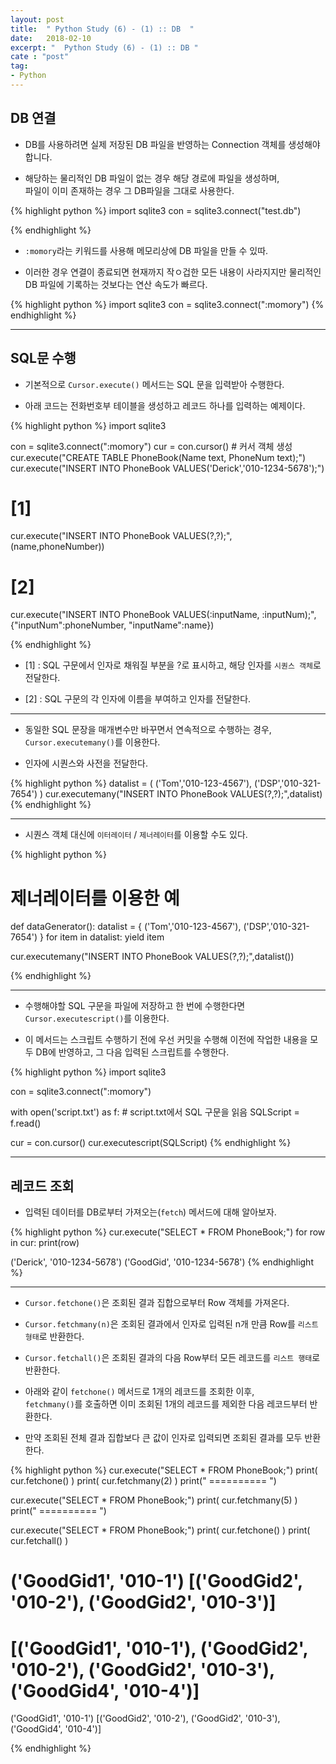 ```yaml
---
layout: post
title:  " Python Study (6) - (1) :: DB  "
date:   2018-02-10
excerpt: "  Python Study (6) - (1) :: DB "
cate : "post"
tag:
- Python
---
```


## DB 연결

* DB를 사용하려면 실제 저장된 DB 파일을 반영하는 Connection 객체를 생성해야 합니다.

* 해당하는 물리적인 DB 파일이 없는 경우 해당 경로에 파일을 생성하며, <br> 파일이 이미 존재하는 경우 그 DB파일을 그대로 사용한다.


{% highlight python %}
import sqlite3
con = sqlite3.connect("test.db")

{% endhighlight %}

* `:momory`라는 키워드를 사용해 메모리상에 DB 파일을 만들 수 있따.

* 이러한 경우 연결이 종료되면 현재까지 작ㅇ겁한 모든 내용이 사라지지만 물리적인 DB 파일에 기록하는 것보다는 연산 속도가 빠르다.

{% highlight python %}
import sqlite3
con = sqlite3.connect(":momory")
{% endhighlight %}


---

## SQL문 수행

* 기본적으로 `Cursor.execute()` 메서드는 SQL 문을 입력받아 수행한다.

* 아래 코드는 전화번호부 테이블을 생성하고 레코드 하나를 입력하는 예제이다.


{% highlight python %}
import sqlite3

con = sqlite3.connect(":momory")
cur = con.cursor()              # 커서 객체 생성
cur.execute("CREATE TABLE PhoneBook(Name text, PhoneNum text);")
cur.execute("INSERT INTO PhoneBook VALUES('Derick','010-1234-5678');")

# [1]
cur.execute("INSERT INTO PhoneBook VALUES(?,?);",(name,phoneNumber))
# [2]
cur.execute("INSERT INTO PhoneBook VALUES(:inputName, :inputNum);", 
                        {"inputNum":phoneNumber, "inputName":name})

{% endhighlight %}

* [1] : SQL 구문에서 인자로 채워질 부분을 ?로 표시하고, 해당 인자를 `시퀀스 객체`로 전달한다.

* [2] : SQL 구문의 각 인자에 이름을 부여하고 인자를 전달한다.

---

* 동일한 SQL 문장을 매개변수만 바꾸면서 연속적으로 수행하는 경우, `Cursor.executemany()`를 이용한다.

* 인자에 시퀀스와 사전을 전달한다.


{% highlight python %}
datalist = ( ('Tom','010-123-4567'), ('DSP','010-321-7654') )
cur.executemany("INSERT INTO PhoneBook VALUES(?,?);",datalist)
{% endhighlight %}

---

* 시퀀스 객체 대신에 `이터레이터` / `제너레이터`를 이용할 수도 있다.


{% highlight python %}

# 제너레이터를 이용한 예

def dataGenerator():
    datalist = { ('Tom','010-123-4567'), ('DSP','010-321-7654') }
    for item in datalist:
        yield item

cur.executemany("INSERT INTO PhoneBook VALUES(?,?);",datalist())

{% endhighlight %}

---

* 수행해야할 SQL 구문을 파일에 저장하고 한 번에 수행한다면 `Cursor.executescript()`를 이용한다.

* 이 메서드는 스크립트 수행하기 전에 우선 커밋을 수행해 이전에 작업한 내용을 모두 DB에 반영하고, 그 다음 입력된 스크립트를 수행한다.


{% highlight python %}
import sqlite3

con = sqlite3.connect(":momory")

with open('script.txt') as f:       # script.txt에서 SQL 구문을 읽음
    SQLScript = f.read()

cur = con.cursor()
cur.executescript(SQLScript)
{% endhighlight %}

---

## 레코드 조회

* 입력된 데이터를 DB로부터 가져오는(`fetch`) 메서드에 대해 알아보자.


{% highlight python %}
cur.execute("SELECT * FROM PhoneBook;")
for row in cur:
    print(row)


('Derick', '010-1234-5678')
('GoodGid', '010-1234-5678')
{% endhighlight %}

---

* `Cursor.fetchone()`은 조회된 결과 집합으로부터 Row 객체를 가져온다.

* `Cursor.fetchmany(n)`은 조회된 결과에서 인자로 입력된 n개 만큼 Row를 `리스트 형태`로 반환한다.

* `Cursor.fetchall()`은 조회된 결과의 다음 Row부터 모든 레코드를 `리스트 행태`로 반환한다.

* 아래와 같이 `fetchone()` 메서드로 1개의 레코드를 조회한 이후, <br> `fetchmany()`를 호출하면 이미 조회된 1개의 레코드를 제외한 다음 레코드부터 반환한다.

* 만약 조회된 전체 결과 집합보다 큰 값이 인자로 입력되면 조회된 결과를 모두 반환한다.

{% highlight python %}
cur.execute("SELECT * FROM PhoneBook;")
print( cur.fetchone() )
print( cur.fetchmany(2) )
print(" ==========  ")

cur.execute("SELECT * FROM PhoneBook;")
print( cur.fetchmany(5) )
print(" ==========  ")

cur.execute("SELECT * FROM PhoneBook;")
print( cur.fetchone() )
print( cur.fetchall() )


('GoodGid1', '010-1')
[('GoodGid2', '010-2'), ('GoodGid2', '010-3')]
 ==========
[('GoodGid1', '010-1'), ('GoodGid2', '010-2'), ('GoodGid2', '010-3'), ('GoodGid4', '010-4')]
 ==========
('GoodGid1', '010-1')
[('GoodGid2', '010-2'), ('GoodGid2', '010-3'), ('GoodGid4', '010-4')]


{% endhighlight %}
